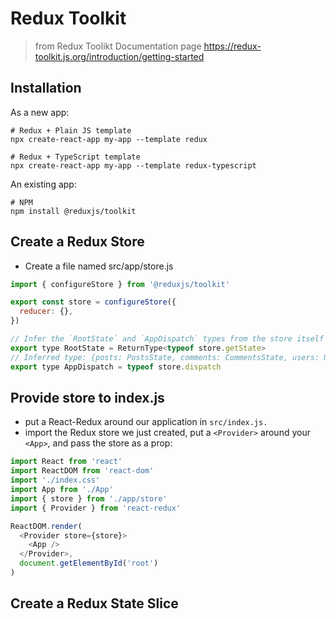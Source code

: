 # Redux Toolkit

> from Redux Toolikt Documentation page https://redux-toolkit.js.org/introduction/getting-started

## Installation

As a new app:

```
# Redux + Plain JS template
npx create-react-app my-app --template redux

# Redux + TypeScript template
npx create-react-app my-app --template redux-typescript
```

An existing app:

```
# NPM
npm install @reduxjs/toolkit
```

## Create a Redux Store

- Create a file named src/app/store.js

``` javascript
import { configureStore } from '@reduxjs/toolkit'

export const store = configureStore({
  reducer: {},
})

// Infer the `RootState` and `AppDispatch` types from the store itself
export type RootState = ReturnType<typeof store.getState>
// Inferred type: {posts: PostsState, comments: CommentsState, users: UsersState}
export type AppDispatch = typeof store.dispatch
```

## Provide store to index.js

 - put a React-Redux <Provider> around our application in `src/index.js.` 
 - import the Redux store we just created, put a `<Provider>` around your `<App>`, and pass the store as a prop:
``` javascript
import React from 'react'
import ReactDOM from 'react-dom'
import './index.css'
import App from './App'
import { store } from './app/store'
import { Provider } from 'react-redux'

ReactDOM.render(
  <Provider store={store}>
    <App />
  </Provider>,
  document.getElementById('root')
)
```

## Create a Redux State Slice
